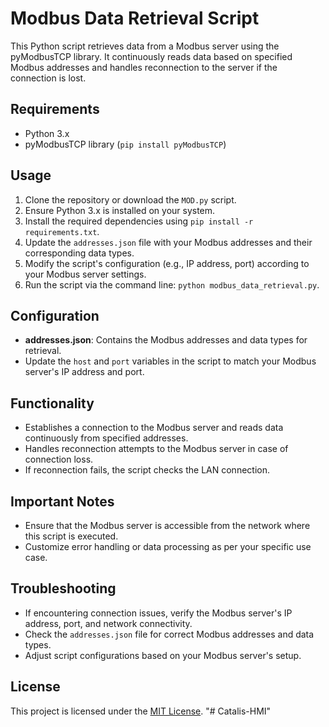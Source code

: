 # Modbus Data Retrieval Script

This Python script retrieves data from a Modbus server using the pyModbusTCP library. It continuously reads data based on specified Modbus addresses and handles reconnection to the server if the connection is lost.

## Requirements

- Python 3.x
- pyModbusTCP library (`pip install pyModbusTCP`)

## Usage

1. Clone the repository or download the `MOD.py` script.
2. Ensure Python 3.x is installed on your system.
3. Install the required dependencies using `pip install -r requirements.txt`.
4. Update the `addresses.json` file with your Modbus addresses and their corresponding data types.
5. Modify the script's configuration (e.g., IP address, port) according to your Modbus server settings.
6. Run the script via the command line: `python modbus_data_retrieval.py`.

## Configuration

- **addresses.json**: Contains the Modbus addresses and data types for retrieval.
- Update the `host` and `port` variables in the script to match your Modbus server's IP address and port.

## Functionality

- Establishes a connection to the Modbus server and reads data continuously from specified addresses.
- Handles reconnection attempts to the Modbus server in case of connection loss.
- If reconnection fails, the script checks the LAN connection.

## Important Notes

- Ensure that the Modbus server is accessible from the network where this script is executed.
- Customize error handling or data processing as per your specific use case.

## Troubleshooting

- If encountering connection issues, verify the Modbus server's IP address, port, and network connectivity.
- Check the `addresses.json` file for correct Modbus addresses and data types.
- Adjust script configurations based on your Modbus server's setup.

## License

This project is licensed under the [MIT License](LICENSE).
"# Catalis-HMI" 
